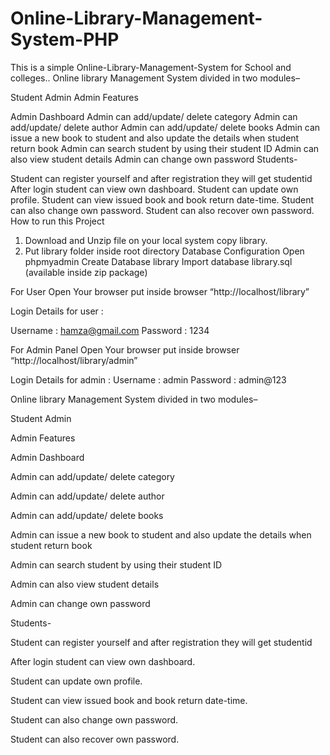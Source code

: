 # Online-Library-Management-System-PHP
This is a simple Online-Library-Management-System for School and colleges..
Online library Management System divided in two modules–

Student
Admin
Admin Features

Admin Dashboard
Admin can add/update/ delete category
Admin can add/update/ delete author
Admin can add/update/ delete books
Admin can issue a new book to student and also update the details when student return book
Admin can search student by using their student ID
Admin can also view student details
Admin can change own password
Students-

Student can register yourself and after registration they will get studentid
After login student can view own dashboard.
 Student can update own profile.
Student can view issued book and book return date-time.
Student can also change own password.
Student can also recover own password.
How to run this Project
1. Download and Unzip file on your local system copy library.
2. Put library folder inside root directory
Database Configuration
Open phpmyadmin
Create Database library
Import database library.sql (available inside zip package)

For User
Open Your browser put inside browser “http://localhost/library”

Login Details for user :

Username : hamza@gmail.com
Password : 1234


For Admin Panel
Open Your browser put inside browser “http://localhost/library/admin”

Login Details for admin :
Username : admin
Password : admin@123


Online library Management System divided in two modules–

Student
Admin



Admin Features



Admin Dashboard

Admin can add/update/ delete category

Admin can add/update/ delete author

Admin can add/update/ delete books

Admin can issue a new book to student and also update the details when student return book

Admin can search student by using their student ID

Admin can also view student details

Admin can change own password




Students-



Student can register yourself and after registration they will get studentid

After login student can view own dashboard.

Student can update own profile.

Student can view issued book and book return date-time.

Student can also change own password.

Student can also recover own password.

